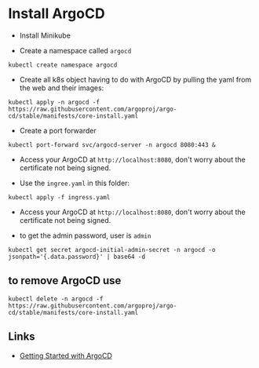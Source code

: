 # Install ArgoCD

* Install Minikube

* Create a namespace called `argocd`

```shell
kubectl create namespace argocd
```

* Create all k8s object having to do with ArgoCD by pulling the yaml from the web and their images:

```shell
kubectl apply -n argocd -f https://raw.githubusercontent.com/argoproj/argo-cd/stable/manifests/core-install.yaml
```

* Create a port forwarder

```shell
kubectl port-forward svc/argocd-server -n argocd 8080:443 &
```

* Access your ArgoCD at `http://localhost:8080`, don't worry about the certificate not being signed.

* Use the `ingree.yaml` in this folder:

```shell
kubectl apply -f ingress.yaml
```

* Access your ArgoCD at `http://localhost:8080`, don't worry about the certificate not being signed.

* to get the admin password, user is `admin`

```shell
kubectl get secret argocd-initial-admin-secret -n argocd -o jsonpath='{.data.password}' | base64 -d
```

## to remove ArgoCD use

```shell
kubectl delete -n argocd -f https://raw.githubusercontent.com/argoproj/argo-cd/stable/manifests/core-install.yaml
```

## Links
* [Getting Started with ArgoCD](https://argo-cd.readthedocs.io/en/stable/getting_started)
